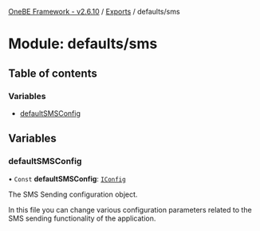[OneBE Framework - v2.6.10](../README.md) / [Exports](../modules.md) / defaults/sms

# Module: defaults/sms

## Table of contents

### Variables

- [defaultSMSConfig](defaults_sms.md#defaultsmsconfig)

## Variables

### defaultSMSConfig

• `Const` **defaultSMSConfig**: [`IConfig`](../interfaces/System_IConfig.IConfig.md)

The SMS Sending configuration object.

In this file you can change various configuration parameters related to the
SMS sending functionality of the application.
